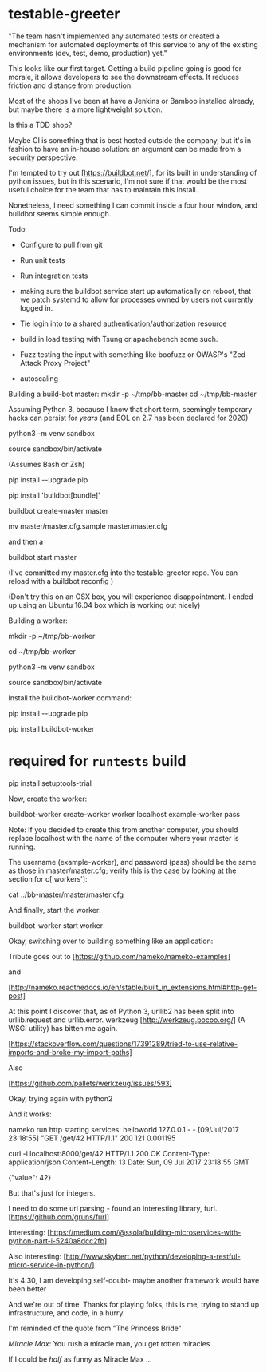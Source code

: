 # testable-greeter

"The team hasn't implemented any automated tests or created a mechanism for automated deployments of this service to any of the existing environments (dev, test, demo, production) yet."

This looks like our first target. Getting a build pipeline going is good for morale, it allows developers to see the downstream effects. It reduces friction and distance from production.

Most of the shops I've been at have a Jenkins or Bamboo installed already, but maybe there is a more lightweight solution.

Is this a TDD shop? 

Maybe CI is something that is best hosted outside the company, but it's in fashion to have an in-house solution: an argument can be made from a security perspective.

I'm tempted to try out [https://buildbot.net/], for its built in understanding of python issues, but in this scenario, I'm not sure if that would be the most useful choice for the team that has to maintain this install.

Nonetheless, I need something I can commit inside a four hour window, and buildbot seems simple enough.

Todo:
 * Configure to pull from git
 * Run unit tests
 * Run integration tests
 * making sure the buildbot service start up automatically on reboot, that we patch systemd to allow for processes owned by users not currently logged in.

* Tie login into to a shared authentication/authorization resource
* build in load testing with Tsung or apachebench some such.
* Fuzz testing the input with something like  boofuzz or OWASP's "Zed Attack Proxy Project"
* autoscaling

Building a build-bot master:
mkdir -p ~/tmp/bb-master
cd ~/tmp/bb-master

Assuming Python 3, because I know that short term, seemingly temporary hacks can persist for *years* (and EOL on 2.7 has been declared for 2020)

python3 -m venv sandbox

source sandbox/bin/activate

(Assumes Bash or Zsh)

pip install --upgrade pip

pip install 'buildbot[bundle]'

buildbot create-master master

mv master/master.cfg.sample master/master.cfg

and then a

 buildbot start master

(I've committed my master.cfg into the testable-greeter repo. You can reload with a buildbot reconfig  )


 (Don't try this on an OSX box, you will experience disappointment. I ended up using an Ubuntu 16.04 box which is working out nicely)

Building a worker:

mkdir -p ~/tmp/bb-worker

cd ~/tmp/bb-worker

python3 -m venv sandbox

source sandbox/bin/activate

Install the buildbot-worker command:

pip install --upgrade pip

pip install buildbot-worker

# required for `runtests` build

pip install setuptools-trial

Now, create the worker:

buildbot-worker create-worker worker localhost example-worker pass

Note: If you decided to create this from another computer, you should replace localhost with the name of the
computer where your master is running.

The username (example-worker), and password (pass) should be the same as those in master/master.cfg;
verify this is the case by looking at the section for c['workers']:

cat ../bb-master/master/master.cfg

And finally, start the worker:

buildbot-worker start worker

Okay, switching over to building something like an application:

Tribute goes out to [https://github.com/nameko/nameko-examples]

and 

[http://nameko.readthedocs.io/en/stable/built_in_extensions.html#http-get-post]


At this point I discover that, as of Python 3, urllib2 has been split into urllib.request and urllib.error. werkzeug [http://werkzeug.pocoo.org/] 
(A WSGI utility) has bitten me again.

[https://stackoverflow.com/questions/17391289/tried-to-use-relative-imports-and-broke-my-import-paths]

Also 

[https://github.com/pallets/werkzeug/issues/593]

Okay, trying again with python2

And it works:

nameko run http
starting services: helloworld
127.0.0.1 - - [09/Jul/2017 23:18:55] "GET /get/42 HTTP/1.1" 200 121 0.001195

curl -i localhost:8000/get/42
HTTP/1.1 200 OK
Content-Type: application/json
Content-Length: 13
Date: Sun, 09 Jul 2017 23:18:55 GMT

{"value": 42}

But that's just for integers.

 I need to do some url parsing - found an interesting library, furl. [https://github.com/gruns/furl]

Interesting: [https://medium.com/@ssola/building-microservices-with-python-part-i-5240a8dcc2fb]

Also interesting: 
[http://www.skybert.net/python/developing-a-restful-micro-service-in-python/]

It's 4:30, I am developing self-doubt- maybe another framework would have been better 

And we're out of time. Thanks for playing folks, this is me, trying to stand up infrastructure, and code, in a hurry.

I'm reminded of the quote from "The Princess Bride"

*Miracle Max*: You rush a miracle man, you get rotten miracles

If I could be *half* as funny as Miracle Max ...
